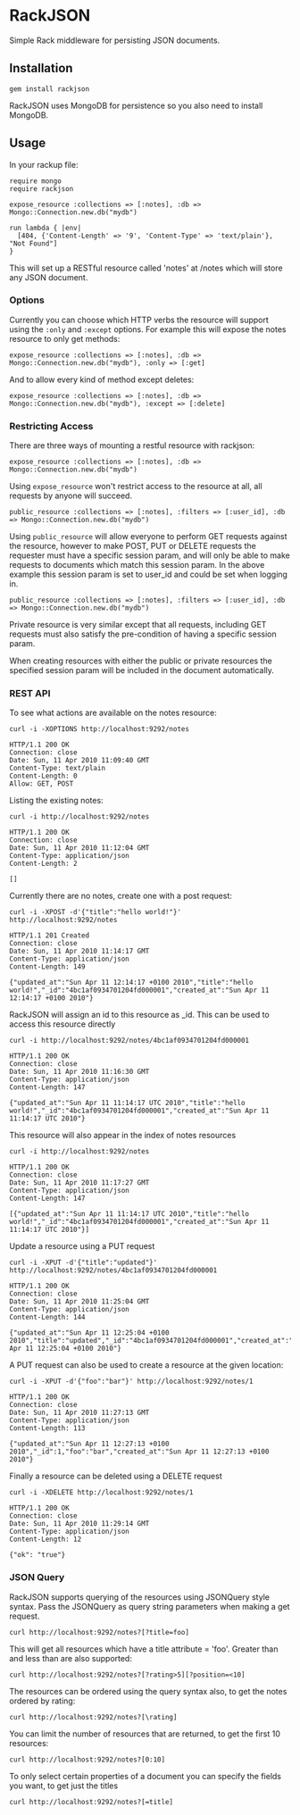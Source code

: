 # RackJSON

Simple Rack middleware for persisting JSON documents.

## Installation

`gem install rackjson`

RackJSON uses MongoDB for persistence so you also need to install MongoDB.

## Usage

In your rackup file:

    require mongo
    require rackjson
    
    expose_resource :collections => [:notes], :db => Mongo::Connection.new.db("mydb")
    
    run lambda { |env| 
      [404, {'Content-Length' => '9', 'Content-Type' => 'text/plain'}, "Not Found"]
    }

This will set up a RESTful resource called 'notes' at /notes which will store any JSON document.

### Options

Currently you can choose which HTTP verbs the resource will support using the `:only` and `:except` options.  For example this will expose the notes resource to only get methods:

    expose_resource :collections => [:notes], :db => Mongo::Connection.new.db("mydb"), :only => [:get]

And to allow every kind of method except deletes:

    expose_resource :collections => [:notes], :db => Mongo::Connection.new.db("mydb"), :except => [:delete]

### Restricting Access

There are three ways of mounting a restful resource with rackjson:

`expose_resource :collections => [:notes], :db => Mongo::Connection.new.db("mydb")`

Using `expose_resource` won't restrict access to the resource at all, all requests by anyone will succeed.

`public_resource :collections => [:notes], :filters => [:user_id], :db => Mongo::Connection.new.db("mydb")`

Using `public_resource` will allow everyone to perform GET requests against the resource, however to make POST, PUT or DELETE requests the requester must have a specific session param, and will only be able to make requests to documents which match this session param.  In the above example this session param is set to user_id and could be set when logging in.

`public_resource :collections => [:notes], :filters => [:user_id], :db => Mongo::Connection.new.db("mydb")`

Private resource is very similar except that all requests, including GET requests must also satisfy the pre-condition of having a specific session param.

When creating resources with either the public or private resources the specified session param will be included in the document automatically.

### REST API

To see what actions are available on the notes resource:

    curl -i -XOPTIONS http://localhost:9292/notes
    
    HTTP/1.1 200 OK
    Connection: close
    Date: Sun, 11 Apr 2010 11:09:40 GMT
    Content-Type: text/plain
    Content-Length: 0
    Allow: GET, POST

Listing the existing notes:

    curl -i http://localhost:9292/notes
    
    HTTP/1.1 200 OK
    Connection: close
    Date: Sun, 11 Apr 2010 11:12:04 GMT
    Content-Type: application/json
    Content-Length: 2
    
    []

Currently there are no notes, create one with a post request:

    curl -i -XPOST -d'{"title":"hello world!"}' http://localhost:9292/notes
    
    HTTP/1.1 201 Created
    Connection: close
    Date: Sun, 11 Apr 2010 11:14:17 GMT
    Content-Type: application/json
    Content-Length: 149
    
    {"updated_at":"Sun Apr 11 12:14:17 +0100 2010","title":"hello world!","_id":"4bc1af0934701204fd000001","created_at":"Sun Apr 11 12:14:17 +0100 2010"}

RackJSON will assign an id to this resource as _id.  This can be used to access this resource directly

    curl -i http://localhost:9292/notes/4bc1af0934701204fd000001
    
    HTTP/1.1 200 OK
    Connection: close
    Date: Sun, 11 Apr 2010 11:16:30 GMT
    Content-Type: application/json
    Content-Length: 147
    
    {"updated_at":"Sun Apr 11 11:14:17 UTC 2010","title":"hello world!","_id":"4bc1af0934701204fd000001","created_at":"Sun Apr 11 11:14:17 UTC 2010"}

This resource will also appear in the index of notes resources

    curl -i http://localhost:9292/notes
    
    HTTP/1.1 200 OK
    Connection: close
    Date: Sun, 11 Apr 2010 11:17:27 GMT
    Content-Type: application/json
    Content-Length: 147
    
    [{"updated_at":"Sun Apr 11 11:14:17 UTC 2010","title":"hello world!","_id":"4bc1af0934701204fd000001","created_at":"Sun Apr 11 11:14:17 UTC 2010"}]

Update a resource using a PUT request

    curl -i -XPUT -d'{"title":"updated"}' http://localhost:9292/notes/4bc1af0934701204fd000001
    
    HTTP/1.1 200 OK
    Connection: close
    Date: Sun, 11 Apr 2010 11:25:04 GMT
    Content-Type: application/json
    Content-Length: 144
    
    {"updated_at":"Sun Apr 11 12:25:04 +0100 2010","title":"updated","_id":"4bc1af0934701204fd000001","created_at":"Sun Apr 11 12:25:04 +0100 2010"}

A PUT request can also be used to create a resource at the given location:

    curl -i -XPUT -d'{"foo":"bar"}' http://localhost:9292/notes/1
    
    HTTP/1.1 200 OK
    Connection: close
    Date: Sun, 11 Apr 2010 11:27:13 GMT
    Content-Type: application/json
    Content-Length: 113
    
    {"updated_at":"Sun Apr 11 12:27:13 +0100 2010","_id":1,"foo":"bar","created_at":"Sun Apr 11 12:27:13 +0100 2010"}

Finally a resource can be deleted using a DELETE request

    curl -i -XDELETE http://localhost:9292/notes/1
    
    HTTP/1.1 200 OK
    Connection: close
    Date: Sun, 11 Apr 2010 11:29:14 GMT
    Content-Type: application/json
    Content-Length: 12
    
    {"ok": "true"}

### JSON Query

RackJSON supports querying of the resources using JSONQuery style syntax.  Pass the JSONQuery as query string parameters when making a get request.

`curl http://localhost:9292/notes?[?title=foo]`

This will get all resources which have a title attribute = 'foo'.  Greater than and less than are also supported:

`curl http://localhost:9292/notes?[?rating>5][?position=<10]`

The resources can be ordered using the query syntax also, to get the notes ordered by rating:

`curl http://localhost:9292/notes?[\rating]`

You can limit the number of resources that are returned, to get the first 10 resources:

`curl http://localhost:9292/notes?[0:10]`

To only select certain properties of a document you can specify the fields you want, to get just the titles

`curl http://localhost:9292/notes?[=title]`
